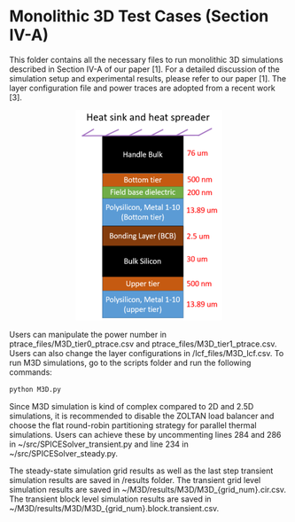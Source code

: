 # Monolithic 3D Test Cases (Section IV-A)
This folder contains all the necessary files to run monolithic 3D simulations described in Section IV-A of our paper [1].
For a detailed discussion of the simulation setup and experimental results, please refer to our paper [1].
The layer configuration file and power traces are adopted from a recent work [3].

<p align="center">
<img src= "/image/M3D.png" />
</p>

Users can manipulate the power number in ptrace_files/M3D_tier0_ptrace.csv and ptrace_files/M3D_tier1_ptrace.csv. 
Users can also change the layer configurations in /lcf_files/M3D_lcf.csv.
To run M3D simulations, go to the scripts folder and run the following commands:

```python
python M3D.py
```
Since M3D simulation is kind of complex compared to 2D and 2.5D simulations, it is recommended to disable the ZOLTAN load balancer and choose the flat round-robin partitioning strategy for parallel thermal simulations. Users can achieve these by uncommenting lines 284 and 286 in ~/src/SPICESolver_transient.py and line 234 in ~/src/SPICESolver_steady.py.


The steady-state simulation grid results as well as the last step transient simulation results are saved in /results folder.
The transient grid level simulation results are saved in ~/M3D/results/M3D/M3D_{grid_num}.cir.csv. 
The transient block level simulation results are saved in ~/M3D/results/M3D/M3D_{grid_num}.block.transient.csv. 
